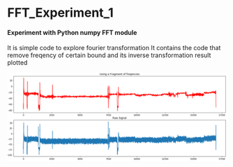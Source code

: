 # FFT_Experiment_1

#### Experiment with Python numpy FFT module
It is simple code to explore fourier transformation
It contains the code that remove freqency of certain bound and its inverse transformation result plotted

![img](https://github.com/ufoioio/FFT_Experiment_1/blob/master/pics_for_md/denoised_result.png)
